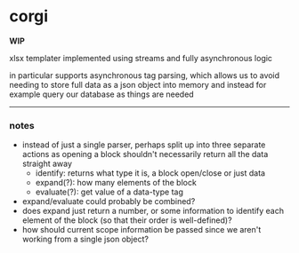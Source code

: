 # corgi

**WIP**

xlsx templater implemented using streams and fully asynchronous logic

in particular supports asynchronous tag parsing, which allows us to avoid needing to store full data as a json object into memory and instead for example query our database as things are needed

***

### notes

- instead of just a single parser, perhaps split up into three separate actions as opening a block shouldn't necessarily return all the data straight away
  - identify: returns what type it is, a block open/close or just data
  - expand(?): how many elements of the block
  - evaluate(?): get value of a data-type tag
- expand/evaluate could probably be combined?
- does expand just return a number, or some information to identify each element of the block (so that their order is well-defined)?
- how should current scope information be passed since we aren't working from a single json object?
